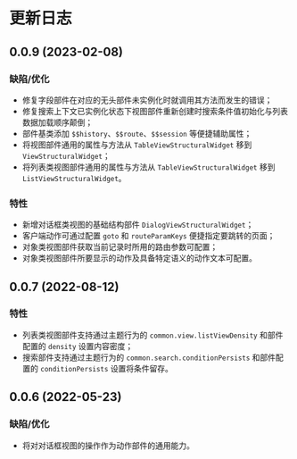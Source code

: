 # 更新日志

## 0.0.9 (2023-02-08)

### 缺陷/优化

- 修复字段部件在对应的无头部件未实例化时就调用其方法而发生的错误；
- 修复搜索上下文已实例化状态下视图部件重新创建时搜索条件值初始化与列表数据加载顺序颠倒；
- 部件基类添加 `$$history`、`$$route`、`$$session` 等便捷辅助属性；
- 将视图部件通用的属性与方法从 `TableViewStructuralWidget` 移到 `ViewStructuralWidget`；
- 将列表类视图部件通用的属性与方法从 `TableViewStructuralWidget` 移到 `ListViewStructuralWidget`。

### 特性

- 新增对话框类视图的基础结构部件 `DialogViewStructuralWidget`；
- 客户端动作可通过配置 `goto` 和 `routeParamKeys` 便捷指定要跳转的页面；
- 对象类视图部件获取当前记录时所用的路由参数可配置；
- 对象类视图部件所要显示的动作及具备特定语义的动作文本可配置。

## 0.0.7 (2022-08-12)

### 特性

- 列表类视图部件支持通过主题行为的 `common.view.listViewDensity` 和部件配置的 `density` 设置内容密度；
- 搜索部件支持通过主题行为的 `common.search.conditionPersists` 和部件配置的 `conditionPersists` 设置将条件留存。

## 0.0.6 (2022-05-23)

### 缺陷/优化

- 将对对话框视图的操作作为动作部件的通用能力。
